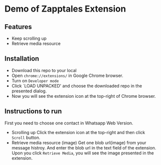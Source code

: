 # Demo of Zapptales Extension

## Features

- Keep scrolling up
- Retrieve media resource

## Installation

- Download this repo to your local
- Open `chrome://extensions/` in Google Chrome browser.
- Turn on `Developer mode`
- Click `LOAD UNPACKED' and choose the downloaded repo in the presented dialog.
- Now you will see the extension icon at the top-right of Chrome browser.

## Instructions to run 
First you need to choose one contact in Whatsapp Web Version.

- Scrolling up
Click the extension icon at the top-right and then click `Scroll` button.
- Retrieve media resource (image)
Get one blob url(image) from your message histroy. And enter the blob url in the text field of the extension.
Upon you click `Retrieve Media`, you will see the image presented in the extension.
